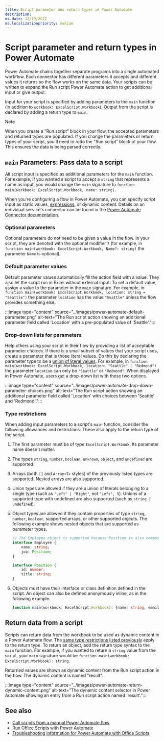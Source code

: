```yaml
---
title: Script parameter and return types in Power Automate
description: 
ms.date: 12/19/2022
ms.localizationpriority: medium
---
```


# Script parameter and return types in Power Automate

Power Automate chains together separate programs into a single automated workflow. Each connector has different parameters it accepts and different values it returns so the flow works on the same data. Your scripts can be written to expand the Run script Power Automate action to get additional input or give output.

Input for your script is specified by adding parameters to the `main` function (in addition to `workbook: ExcelScript.Workbook`). Output from the script is declared by adding a return type to `main`.

> [!NOTE]
> When you create a "Run script" block in your flow, the accepted parameters and returned types are populated. If you change the parameters or return types of your script, you'll need to redo the "Run script" block of your flow. This ensures the data is being parsed correctly.

## `main` Parameters: Pass data to a script

All script input is specified as additional parameters for the `main` function. For example, if you wanted a script to accept a `string` that represents a name as input, you would change the `main` signature to `function main(workbook: ExcelScript.Workbook, name: string)`.

When you're configuring a flow in Power Automate, you can specify script input as static values, [expressions](/power-automate/use-expressions-in-conditions), or dynamic content. Details on an individual service's connector can be found in the [Power Automate Connector documentation](/connectors/).

### Optional parameters

Optional parameters do not need to be given a value in the flow. In your script, they are denoted with the optional modifier `?` (for example, in `function main(workbook: ExcelScript.Workbook, Name?: string)` the parameter `Name` is optional).

### Default parameter values

Default parameter values automatically fill the action field with a value. They also let the script run in Excel without external input. To set a default value, assign a value to the parameter in the `main` signature. For example, in `function main(workbook: ExcelScript.Workbook, location: string = "Seattle")` the parameter `location` has the value `"Seattle"` unless the flow provides something else.

:::image type="content" source="../images/power-automate-default-parameter.png" alt-text="The Run script action showing an additional parameter field called 'Location' with a pre-populated value of 'Seattle'.":::

### Drop-down lists for parameters

Help others using your script in their flow by providing a list of acceptable parameter choices. If there is a small subset of values that your script uses, create a parameter that is those literal values. Do this by declaring the parameter type to be a [union of literal values](https://www.typescriptlang.org/docs/handbook/2/everyday-types.html#literal-types). For example, in `function main(workbook: ExcelScript.Workbook, location: "Seattle" | "Redmond")` the parameter `location` can only be `"Seattle"` or `"Redmond"`. When displayed in Power Automate, users get a drop-down list with those two options.

:::image type="content" source="../images/power-automate-drop-down-parameter-choices.png" alt-text="The Run script action showing an additional parameter field called 'Location' with choices between 'Seattle' and 'Redmond'.":::

### Type restrictions

When adding input parameters to a script's `main` function, consider the following allowances and restrictions. These also apply to the return type of the script.

1. The first parameter must be of type `ExcelScript.Workbook`. Its parameter name doesn't matter.

1. The types `string`, `number`, `boolean`, `unknown`, `object`, and `undefined` are supported.

1. Arrays (both `[]` and `Array<T>` styles) of the previously listed types are supported. Nested arrays are also supported.

1. Union types are allowed if they are a union of literals belonging to a single type (such as `"Left" | "Right"`, not `"Left", 5`). Unions of a supported type with undefined are also supported (such as `string | undefined`).

1. Object types are allowed if they contain properties of type `string`, `number`, `boolean`, supported arrays, or other supported objects. The following example shows nested objects that are supported as parameter types.

    ```TypeScript
    // The Employee object is supported because Position is also composed of supported types.
    interface Employee {
        name: string;
        job: Position;
    }

    interface Position {
        id: number;
        title: string;
    }
    ```

1. Objects must have their interface or class definition defined in the script. An object can also be defined anonymously inline, as in the following example.

    ```TypeScript
    function main(workbook: ExcelScript.Workbook): {name: string, email: string}
    ```

## Return data from a script

Scripts can return data from the workbook to be used as dynamic content in a Power Automate flow. The [same type restrictions listed previously](#type-restrictions) apply to the return type. To return an object, add the return type syntax to the `main` function. For example, if you wanted to return a `string` value from the script, your `main` signature would be `function main(workbook: ExcelScript.Workbook): string`.

Returned values are shown as dynamic content from the Run script action in the flow. The dynamic content is named "result".

:::image type="content" source="../images/power-automate-return-dynamic-content.png" alt-text="The dynamic content selector in Power Automate showing an entry from a Run script action named 'result'.":::

## See also

- [Call scripts from a manual Power Automate flow](../tutorials/excel-power-automate-manual.md)
- [Run Office Scripts with Power Automate](power-automate-integration.md.md)
- [Troubleshooting information for Power Automate with Office Scripts](../testing/power-automate-troubleshooting.md)
